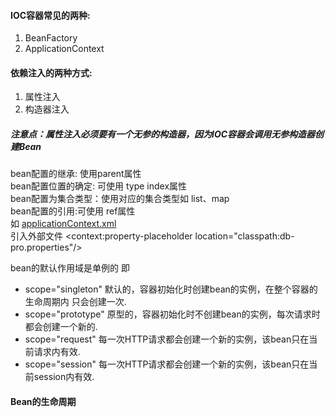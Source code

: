 #### IOC容器常见的两种:  
1. BeanFactory  
2. ApplicationContext
#### 依赖注入的两种方式:  
1. 属性注入
2. 构造器注入

##### 注意点：属性注入必须要有一个无参的构造器，因为IOC容器会调用无参构造器创建Bean  
bean配置的继承: 使用parent属性  
bean配置位置的确定: 可使用 type index属性  
bean配置为集合类型：使用对应的集合类型如  list、map  
bean配置的引用:可使用 ref属性  
如 [applicationContext.xml](https://github.com/Egnaxela/springLearning/blob/master/src/applicationContext.xml)  
引入外部文件
<context:property-placeholder location="classpath:db-pro.properties"/>

bean的默认作用域是单例的 即 <bean scope="singleton"/>
* scope="singleton" 默认的，容器初始化时创建bean的实例，在整个容器的生命周期内 只会创建一次.
* scope="prototype" 原型的，容器初始化时不创建bean的实例，每次请求时都会创建一个新的.
* scope="request" 每一次HTTP请求都会创建一个新的实例，该bean只在当前请求内有效.
* scope="session" 每一次HTTP请求都会创建一个新的实例，该bean只在当前session内有效.

#### Bean的生命周期


